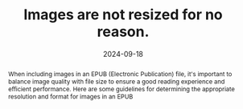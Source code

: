 ---
N: '114'
Rubrique: Images et médias
title: Images are not resized for no reason.
abstract: When including images in an EPUB (Electronic Publication) file, it's important to balance image quality with file size to ensure a good reading experience and efficient performance. Here are some guidelines for determining the appropriate resolution and format for images in an EPUB
categories: ["Images and media"]
agrege: O4114-E025
opquast: '4 114'
indiceebook: '25'
description: "Rule n° 025"
before: "024"
weight: "025"
after: "026"
actif: '1'
layout: rules
date: 2024-09-18
tags: ["suggested deletion", ""]
objectif: ["", ""]
Meo: [""]
Controle: [""
]
epubcheck: false
ace: false
humancheck: true
Source: ["Opquast"]
Referentiel: [""]
Steps: ["", ""]
---